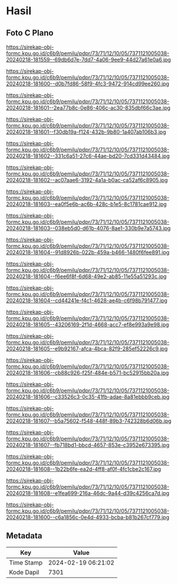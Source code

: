 # Hasil

## Foto C Plano

https://sirekap-obj-formc.kpu.go.id/c6b9/pemilu/pdpr/73/71/12/10/05/7371121005038-20240218-181559--69db6d7e-7dd7-4a06-9ee9-44d27a61e0a6.jpg

https://sirekap-obj-formc.kpu.go.id/c6b9/pemilu/pdpr/73/71/12/10/05/7371121005038-20240218-181600--d0b7fd86-58f9-4fc3-9472-914cd99ee260.jpg

https://sirekap-obj-formc.kpu.go.id/c6b9/pemilu/pdpr/73/71/12/10/05/7371121005038-20240218-181601--2ea77b8c-0e86-406c-ac30-835dbf66c3ae.jpg

https://sirekap-obj-formc.kpu.go.id/c6b9/pemilu/pdpr/73/71/12/10/05/7371121005038-20240218-181601--f30db19a-f124-432b-9b80-1a407ab106b3.jpg

https://sirekap-obj-formc.kpu.go.id/c6b9/pemilu/pdpr/73/71/12/10/05/7371121005038-20240218-181602--331c6a51-27c6-44ae-bd20-7cd331d43484.jpg

https://sirekap-obj-formc.kpu.go.id/c6b9/pemilu/pdpr/73/71/12/10/05/7371121005038-20240218-181602--ac07aae6-3192-4a1a-b0ac-ca52af6c8905.jpg

https://sirekap-obj-formc.kpu.go.id/c6b9/pemilu/pdpr/73/71/12/10/05/7371121005038-20240218-181603--ea0f5e6b-ac6b-428c-b1e5-8c1781cae912.jpg

https://sirekap-obj-formc.kpu.go.id/c6b9/pemilu/pdpr/73/71/12/10/05/7371121005038-20240218-181603--038eb5d0-d61b-4076-8ae1-330b9e7a5743.jpg

https://sirekap-obj-formc.kpu.go.id/c6b9/pemilu/pdpr/73/71/12/10/05/7371121005038-20240218-181604--91d8926b-022b-459a-b466-1480f6fee891.jpg

https://sirekap-obj-formc.kpu.go.id/c6b9/pemilu/pdpr/73/71/12/10/05/7371121005038-20240218-181604--f6ee6f8f-6d68-49e2-ab85-11e55a51293c.jpg

https://sirekap-obj-formc.kpu.go.id/c6b9/pemilu/pdpr/73/71/12/10/05/7371121005038-20240218-181604--cd44241e-f4c1-4628-ae4b-c6f98b791477.jpg

https://sirekap-obj-formc.kpu.go.id/c6b9/pemilu/pdpr/73/71/12/10/05/7371121005038-20240218-181605--43206169-2f1d-4668-acc7-ef8e993a9e98.jpg

https://sirekap-obj-formc.kpu.go.id/c6b9/pemilu/pdpr/73/71/12/10/05/7371121005038-20240218-181605--e9b92167-afca-4bca-82f9-285ef52226c9.jpg

https://sirekap-obj-formc.kpu.go.id/c6b9/pemilu/pdpr/73/71/12/10/05/7371121005038-20240218-181606--cb88c926-f25f-484e-b571-bc52915bb20a.jpg

https://sirekap-obj-formc.kpu.go.id/c6b9/pemilu/pdpr/73/71/12/10/05/7371121005038-20240218-181606--c33526c3-0c35-41fb-adae-8a81ebbb9ceb.jpg

https://sirekap-obj-formc.kpu.go.id/c6b9/pemilu/pdpr/73/71/12/10/05/7371121005038-20240218-181607--b5a75602-f548-448f-89b3-742328b6d06b.jpg

https://sirekap-obj-formc.kpu.go.id/c6b9/pemilu/pdpr/73/71/12/10/05/7371121005038-20240218-181607--fb718bd1-bbcd-4657-853e-c3952e673395.jpg

https://sirekap-obj-formc.kpu.go.id/c6b9/pemilu/pdpr/73/71/12/10/05/7371121005038-20240218-181608--1b22b6fe-ea2d-4ff8-af0f-4fc1cbe2c167.jpg

https://sirekap-obj-formc.kpu.go.id/c6b9/pemilu/pdpr/73/71/12/10/05/7371121005038-20240218-181608--e1fea699-216a-46dc-9a44-d39c4256ca7d.jpg

https://sirekap-obj-formc.kpu.go.id/c6b9/pemilu/pdpr/73/71/12/10/05/7371121005038-20240218-181600--c6a1856c-0e4d-4933-bcba-b81b267cf779.jpg


## Metadata

| Key        | Value               |
| ---------- | ------------------- |
| Time Stamp | 2024-02-19 06:21:02 |
| Kode Dapil | 7301                |



